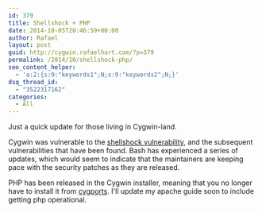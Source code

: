 ```yaml
---
id: 379
title: Shellshock + PHP
date: 2014-10-05T20:46:59+00:00
author: Rafael
layout: post
guid: http://cygwin.rafaelhart.com/?p=379
permalink: /2014/10/shellshock-php/
seo_content_helper:
  - 'a:2:{s:9:"keywords1";N;s:9:"keywords2";N;}'
dsq_thread_id:
  - "3522317162"
categories:
  - All
---
```

Just a quick update for those living in Cygwin-land.

Cygwin was vulnerable to the <a href="http://web.nvd.nist.gov/view/vuln/search-results?query=CVE-2014-6271&amp;search_type=all&amp;cves=on">shellshock vulnerability</a>, and the subsequent vulnerabilities that have been found. Bash has experienced a series of updates, which would seem to indicate that the maintainers are keeping pace with the security patches as they are released.

PHP has been released in the Cygwin installer, meaning that you no longer have to install it from <a title="Cygwin Ports" href="http://cygwin.rafaelhart.com/installing-cygwin-2/cygwin-ports/">cygports</a>. I'll update my apache guide soon to include getting php operational.